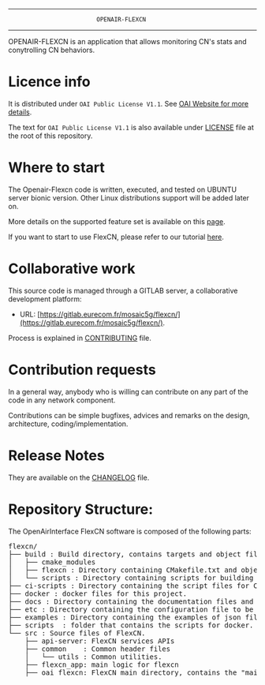 ------------------------------------------------------------------------------

                             OPENAIR-FLEXCN
------------------------------------------------------------------------------

OPENAIR-FLEXCN is an application that allows monitoring CN's stats and conytrolling CN behaviors. 

# Licence info

It is distributed under `OAI Public License V1.1`.
See [OAI Website for more details](https://www.openairinterface.org/?page_id=698).

The text for `OAI Public License V1.1` is also available under [LICENSE](LICENSE)
file at the root of this repository.

# Where to start

The Openair-Flexcn code is written, executed, and tested on UBUNTU server bionic version.
Other Linux distributions support will be added later on.

More details on the supported feature set is available on this [page](docs/FEATURE_SET.md).

If you want to start to use FlexCN, please refer to our tutorial [here](docs/Getting_started.md). 

# Collaborative work

This source code is managed through a GITLAB server, a collaborative development platform:

*  URL: [https://gitlab.eurecom.fr/mosaic5g/flexcn/](https://gitlab.eurecom.fr/mosaic5g/flexcn/).

Process is explained in [CONTRIBUTING](CONTRIBUTING.md) file.

# Contribution requests

In a general way, anybody who is willing can contribute on any part of the
code in any network component.

Contributions can be simple bugfixes, advices and remarks on the design,
architecture, coding/implementation.

# Release Notes

They are available on the [CHANGELOG](CHANGELOG.md) file.

# Repository Structure:

The OpenAirInterface FlexCN software is composed of the following parts: 

<pre>
flexcn/
├── build : Build directory, contains targets and object files generated by compilation of network functions.
│   ├── cmake_modules
│   ├── flexcn : Directory containing CMakefile.txt and object files generated by compilation of FlexCN.
│   └── scripts : Directory containing scripts for building network functions.
├── ci-scripts : Directory containing the script files for CI framework.
├── docker : docker files for this project. 
├── docs : Directory containing the documentation files and northbound api
├── etc : Directory containing the configuration file to be deployed for FlexCN
├── examples : Directory containing the examples of json file procduced by FlexCN for xApps. 
├── scripts  : folder that contains the scripts for docker.
└── src : Source files of FlexCN.
    ├── api-server: FlexCN services APIs
    ├── common    : Common header files
    │   └── utils : Common utilities.
    ├── flexcn_app: main logic for flexcn
    ├── oai_flexcn: FlexCN main directory, contains the "main" CMakeLists.txt file.
</pre>
